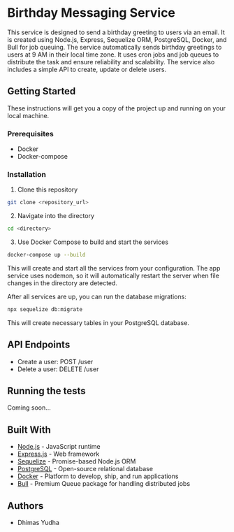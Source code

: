 # Birthday Messaging Service

This service is designed to send a birthday greeting to users via an email. It is created using Node.js, Express, Sequelize ORM, PostgreSQL, Docker, and Bull for job queuing. The service automatically sends birthday greetings to users at 9 AM in their local time zone. It uses cron jobs and job queues to distribute the task and ensure reliability and scalability. The service also includes a simple API to create, update or delete users.

## Getting Started

These instructions will get you a copy of the project up and running on your local machine.

### Prerequisites

- Docker
- Docker-compose

### Installation

1. Clone this repository
```bash
git clone <repository_url>
```
2. Navigate into the directory
```bash
cd <directory>
```
3. Use Docker Compose to build and start the services
```bash
docker-compose up --build
```
This will create and start all the services from your configuration. The app service uses nodemon, so it will automatically restart the server when file changes in the directory are detected.

After all services are up, you can run the database migrations:
```bash
npx sequelize db:migrate
```
This will create necessary tables in your PostgreSQL database.

## API Endpoints

- Create a user: POST /user
- Delete a user: DELETE /user

## Running the tests

Coming soon...

## Built With

- [Node.js](https://nodejs.org) - JavaScript runtime
- [Express.js](https://expressjs.com) - Web framework
- [Sequelize](https://sequelize.org) - Promise-based Node.js ORM
- [PostgreSQL](https://www.postgresql.org) - Open-source relational database
- [Docker](https://www.docker.com) - Platform to develop, ship, and run applications
- [Bull](https://optimalbits.github.io/bull/) - Premium Queue package for handling distributed jobs

## Authors

- Dhimas Yudha
